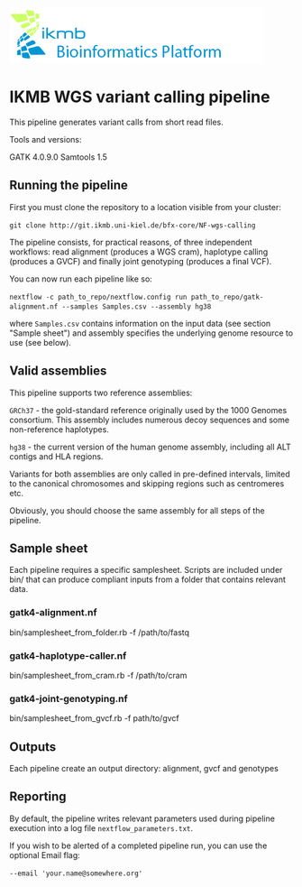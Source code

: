 ![](images/ikmb_bfx_logo.png)

# IKMB WGS variant calling  pipeline 

This pipeline generates variant calls from short read files. 

Tools and versions:

GATK 4.0.9.0
Samtools 1.5

## Running the pipeline

First you must clone the repository to a location visible from your cluster:

`git clone http://git.ikmb.uni-kiel.de/bfx-core/NF-wgs-calling`

The pipeline consists, for practical reasons, of three independent workflows: read alignment (produces a WGS cram), haplotype calling (produces a GVCF) and finally joint genotyping (produces a final VCF). 

You can now run each pipeline like so:

`nextflow -c path_to_repo/nextflow.config run path_to_repo/gatk-alignment.nf --samples Samples.csv --assembly hg38`

where `Samples.csv` contains information on the input data (see section "Sample sheet") and assembly specifies the underlying genome resource to use (see below).

## Valid assemblies

This pipeline supports two reference assemblies:

`GRCh37` - the gold-standard reference originally used by the 1000 Genomes consortium. This assembly includes numerous decoy sequences and some non-reference haplotypes. 

`hg38` - the current version of the human genome assembly, including all ALT contigs and HLA regions. 

Variants for both assemblies are only called in pre-defined intervals, limited to the canonical chromosomes and skipping regions such as centromeres etc. 

Obviously, you should choose the same assembly for all steps of the pipeline. 

## Sample sheet

Each pipeline requires a specific samplesheet. Scripts are included under bin/ that can produce compliant inputs from a folder that contains relevant data.

### gatk4-alignment.nf
bin/samplesheet_from_folder.rb -f /path/to/fastq

### gatk4-haplotype-caller.nf
bin/samplesheet_from_cram.rb -f /path/to/cram

### gatk4-joint-genotyping.nf 
bin/samplesheet_from_gvcf.rb -f path/to/gvcf

## Outputs

Each pipeline create an output directory: alignment, gvcf and genotypes

## Reporting

By default, the pipeline writes relevant parameters used during pipeline execution into a log file `nextflow_parameters.txt`. 

If you wish to be alerted of a completed pipeline run, you can use the optional Email flag:

`--email 'your.name@somewhere.org'`

